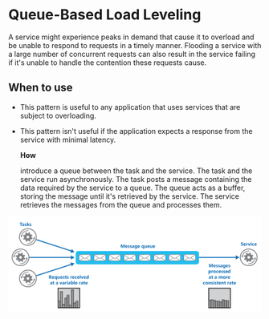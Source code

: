 # Queue-Based Load Leveling

A service might experience peaks in demand that cause it to overload and be unable to respond to requests in a timely manner. Flooding a service with a large number of concurrent requests can also result in the service failing if it's unable to handle the contention these requests cause.

## When to use

* This pattern is useful to any application that uses services that are subject to overloading.
* This pattern isn't useful if the application expects a response from the service with minimal latency.

  **How**

  introduce a queue between the task and the service. The task and the service run asynchronously. The task posts a message containing the data required by the service to a queue. The queue acts as a buffer, storing the message until it's retrieved by the service. The service retrieves the messages from the queue and processes them.

![picture 5](../../../.gitbook/assets/8840c8f005ad2ce3fa9b7c0c5940610bec70ee3c278138699d165ba1bb8936c0.png)

